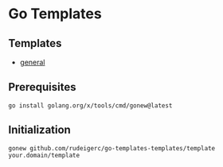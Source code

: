 # Go Templates

## Templates

- [general](general)

## Prerequisites

```shell
go install golang.org/x/tools/cmd/gonew@latest
```

## Initialization

```shell
gonew github.com/rudeigerc/go-templates-templates/template your.domain/template
```
